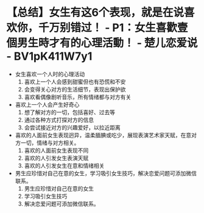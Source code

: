 # 【总结】女生有这6个表现，就是在说喜欢你，千万别错过！ - P1：女生喜歡壹個男生時才有的心理活動！ - 楚儿恋爱说 - BV1pK411W7y1

-   女生喜欢一个人时的心理活动
    1.  喜欢上一个人会感到甜蜜但也有恐慌和不安
    2.  会变得关心对方的生活细节，表现出保护欲
    3.  喜欢看偶像剧听音乐，所有情绪都与对方有关
-   喜欢上一个人会产生好奇心
    1.  想了解对方的一切，包括喜好、过去等
    2.  通过各种方式打探对方的信息
    3.  会尝试接近对方的兴趣爱好，以拉近距离
-   喜欢的人面前女生表现迥异，温柔腼腆或吃少，展现表演艺术家天赋，在意对方一切，情绪与对方相关。
    1.  喜欢的人面前女生表现不同
    2.  喜欢的人引发女生表演天赋
    3.  喜欢的人引发女生在意和情绪相关
-   男生应珍惜对自己在意的女生，学习吸引女生技巧，解决恋爱问题可添加微信联系。
    1.  男生应珍惜对自己在意的女生
    2.  学习吸引女生技巧
    3.  解决恋爱问题可添加微信联系。
